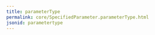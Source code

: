 ```yaml
---
title: parameterType
permalink: core/SpecifiedParameter.parameterType.html
jsonid: parametertype
---
```


